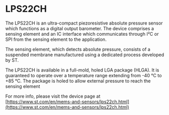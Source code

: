 # LPS22CH

The LPS22CH is an ultra-compact piezoresistive
absolute pressure sensor which functions as a
digital output barometer. The device comprises a
sensing element and an IC interface which
communicates through I²C or SPI from the
sensing element to the application.

The sensing element, which detects absolute
pressure, consists of a suspended membrane
manufactured using a dedicated process
developed by ST.

The LPS22CH is available in a full-mold, holed
LGA package (HLGA). It is guaranteed to operate
over a temperature range extending from -40 °C
to +85 °C. The package is holed to allow external
pressure to reach the sensing element

For more info, please visit the device page at [https://www.st.com/en/mems-and-sensors/lps22ch.html](https://www.st.com/en/mems-and-sensors/lps22ch.html)

